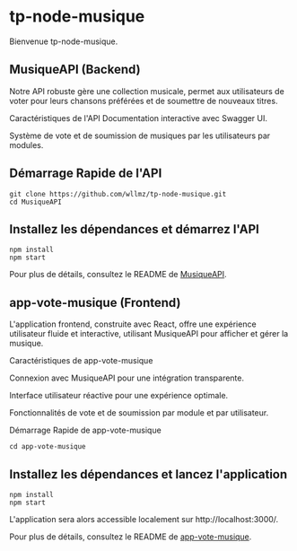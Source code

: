 # tp-node-musique
 
Bienvenue tp-node-musique.

## MusiqueAPI (Backend)
Notre API robuste gère une collection musicale, permet aux utilisateurs de voter pour leurs chansons préférées et de soumettre de nouveaux titres.

Caractéristiques de l'API
Documentation interactive avec Swagger UI.

Système de vote et de soumission de musiques par les utilisateurs par modules.


## Démarrage Rapide de l'API
```
git clone https://github.com/wllmz/tp-node-musique.git
cd MusiqueAPI
```

## Installez les dépendances et démarrez l'API
```
npm install
npm start
```
Pour plus de détails, consultez le README de [MusiqueAPI](https://github.com/wllmz/tp-node-musique/tree/main/api).

## app-vote-musique (Frontend)

L'application frontend, construite avec React, offre une expérience utilisateur fluide et interactive, utilisant MusiqueAPI pour afficher et gérer la musique.

Caractéristiques de app-vote-musique

Connexion avec MusiqueAPI pour une intégration transparente.

Interface utilisateur réactive pour une expérience optimale.

Fonctionnalités de vote et de soumission par module et par utilisateur.

Démarrage Rapide de app-vote-musique
```
cd app-vote-musique
```
## Installez les dépendances et lancez l'application
```
npm install
npm start
```
L'application sera alors accessible localement sur http://localhost:3000/.

Pour plus de détails, consultez le README de [app-vote-musique](https://github.com/wllmz/tp-node-musique/edit/main/app-vote-musique/README.md).
